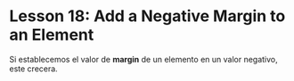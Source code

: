 # Lesson 18: Add a Negative Margin to an Element

Si establecemos el valor de __margin__ de un elemento en un valor negativo, este crecera.

